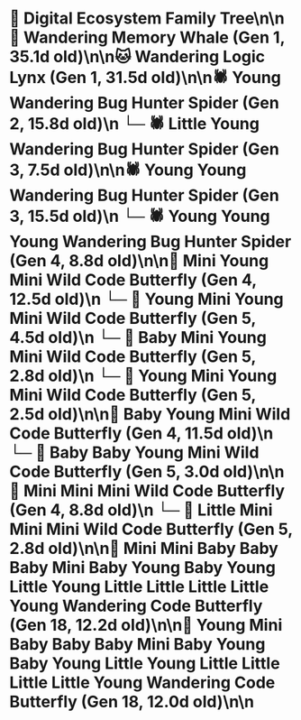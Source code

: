 # 🌳 Digital Ecosystem Family Tree\n\n🐋 Wandering Memory Whale (Gen 1, 35.1d old)\n\n🐱 Wandering Logic Lynx (Gen 1, 31.5d old)\n\n🕷️ Young Wandering Bug Hunter Spider (Gen 2, 15.8d old)\n  └─ 🕷️ Little Young Wandering Bug Hunter Spider (Gen 3, 7.5d old)\n\n🕷️ Young Young Wandering Bug Hunter Spider (Gen 3, 15.5d old)\n  └─ 🕷️ Young Young Young Wandering Bug Hunter Spider (Gen 4, 8.8d old)\n\n🦋 Mini Young Mini Wild Code Butterfly (Gen 4, 12.5d old)\n  └─ 🦋 Young Mini Young Mini Wild Code Butterfly (Gen 5, 4.5d old)\n  └─ 🦋 Baby Mini Young Mini Wild Code Butterfly (Gen 5, 2.8d old)\n  └─ 🦋 Young Mini Young Mini Wild Code Butterfly (Gen 5, 2.5d old)\n\n🦋 Baby Young Mini Wild Code Butterfly (Gen 4, 11.5d old)\n  └─ 🦋 Baby Baby Young Mini Wild Code Butterfly (Gen 5, 3.0d old)\n\n🦋 Mini Mini Mini Wild Code Butterfly (Gen 4, 8.8d old)\n  └─ 🦋 Little Mini Mini Mini Wild Code Butterfly (Gen 5, 2.8d old)\n\n🦋 Mini Mini Baby Baby Baby Mini Baby Young Baby Young Little Young Little Little Little Little Young Wandering Code Butterfly (Gen 18, 12.2d old)\n\n🦋 Young Mini Baby Baby Baby Mini Baby Young Baby Young Little Young Little Little Little Little Young Wandering Code Butterfly (Gen 18, 12.0d old)\n\n